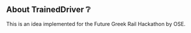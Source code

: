 ## About TrainedDriver :grey_question:

This is an idea implemented for the Future Greek Rail Hackathon by OSE.
